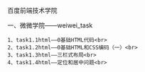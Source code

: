 百度前端技术学院

一、微微学院——weiwei_task

	1、task1.1html——0基础HTML代码<br>
	2、task1.2html——0基础HTML和CSS编码（一）<br>
	3、task1.3html——三栏式布局<br>
	4、task1.4html——定位和居中问题<br>
  
  
